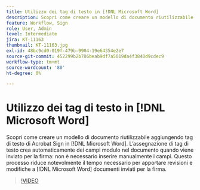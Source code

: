 ```yaml
---
title: Utilizzo dei tag di testo in [!DNL Microsoft Word]
description: Scopri come creare un modello di documento riutilizzabile aggiungendo tag di testo di Acrobat Sign in [!DNL Microsoft Word]
feature: Workflow, Sign
role: User, Admin
level: Intermediate
jira: KT-11163
thumbnail: KT-11163.jpg
exl-id: 48bc9cd0-019f-479b-9904-19e64354e2e7
source-git-commit: 452299b2b786beab9df7a5019da4f3840d9cdec9
workflow-type: tm+mt
source-wordcount: '80'
ht-degree: 0%

---
```


# Utilizzo dei tag di testo in [!DNL Microsoft Word]

Scopri come creare un modello di documento riutilizzabile aggiungendo tag di testo di Acrobat Sign in [!DNL Microsoft Word]. L’assegnazione di tag di testo crea automaticamente dei campi modulo nel documento quando viene inviato per la firma: non è necessario inserire manualmente i campi. Questo processo riduce notevolmente il tempo necessario per apportare revisioni e modifiche a [!DNL Microsoft Word] documenti inviati per la firma.

>[!VIDEO](https://video.tv.adobe.com/v/3409482?quality=12&learn=on&hidetitle=true)
